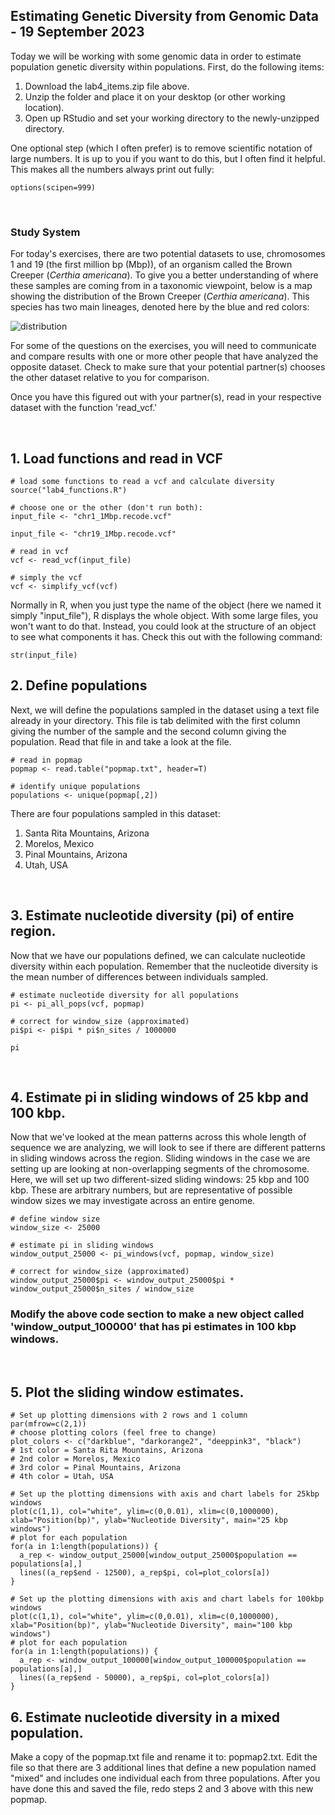 ## Estimating Genetic Diversity from Genomic Data - 19 September 2023

Today we will be working with some genomic data in order to estimate population genetic diversity within populations.
First, do the following items:
1. Download the lab4_items.zip file above.
2. Unzip the folder and place it on your desktop (or other working location).
3. Open up RStudio and set your working directory to the newly-unzipped directory.

One optional step (which I often prefer) is to remove scientific notation of large numbers. It is up to you if you want to do 
this, but I often find it helpful. This makes all the numbers always print out fully:

    options(scipen=999)

&nbsp;

### Study System

For today's exercises, there are two potential datasets to use, chromosomes 1 and 19 (the first million bp (Mbp)), of an organism
called the Brown Creeper (_Certhia americana_). To give you a better understanding of where these samples are coming from 
in a taxonomic viewpoint, below is a map showing the distribution of the Brown Creeper (_Certhia americana_). This species has two 
main lineages, denoted here by the blue and red colors:

![distribution](https://github.com/jdmanthey/MolEcol2019/blob/master/05_genetic_differentiation/distribution.png)

For some of the questions on the exercises, you will need to communicate and compare results with one or more other people that have 
analyzed the opposite dataset. Check to make sure that your potential partner(s) chooses the other dataset relative to you for comparison.

Once you have this figured out with your partner(s), read in your respective dataset with the function 'read_vcf.' 

&nbsp;

## 1. Load functions and read in VCF

    # load some functions to read a vcf and calculate diversity
    source("lab4_functions.R")
    
    # choose one or the other (don't run both):
    input_file <- "chr1_1Mbp.recode.vcf"
    
    input_file <- "chr19_1Mbp.recode.vcf"

    # read in vcf
    vcf <- read_vcf(input_file)  
    
    # simply the vcf
    vcf <- simplify_vcf(vcf)

Normally in R, when you just type the name of the object (here we named it simply "input_file"), R displays the whole object. With some large
files, you won't want to do that. Instead, you could look at the structure of an object to see what components it has. Check this out
with the following command:

    str(input_file)

## 2. Define populations 

Next, we will define the populations sampled in the dataset using a text file already in your directory. This file is tab delimited with
the first column giving the number of the sample and the second column giving the population. Read that file in and take a look at the file.

    # read in popmap
    popmap <- read.table("popmap.txt", header=T)

    # identify unique populations
    populations <- unique(popmap[,2])

There are four populations sampled in this dataset:
1. Santa Rita Mountains, Arizona
2. Morelos, Mexico
3. Pinal Mountains, Arizona
4. Utah, USA

&nbsp;

## 3. Estimate nucleotide diversity (pi) of entire region. 

Now that we have our populations defined, we can calculate nucleotide diversity within each population. Remember that the nucleotide 
diversity is the mean number of differences between individuals sampled. 

    # estimate nucleotide diversity for all populations
    pi <- pi_all_pops(vcf, popmap)
    
    # correct for window_size (approximated)
    pi$pi <- pi$pi * pi$n_sites / 1000000

    pi

&nbsp;

## 4. Estimate pi in sliding windows of 25 kbp and 100 kbp.

Now that we've looked at the mean patterns across this whole length of sequence we are analyzing, we will look to see if there
are different patterns in sliding windows across the region. Sliding windows in the case we are setting up are looking at
non-overlapping segments of the chromosome. Here, we will set up two different-sized sliding windows: 25 kbp and 100 kbp. 
These are arbitrary numbers, but are representative of possible window sizes we may investigate across an entire genome. 

    # define window size
    window_size <- 25000

    # estimate pi in sliding windows
    window_output_25000 <- pi_windows(vcf, popmap, window_size)

    # correct for window_size (approximated)
    window_output_25000$pi <- window_output_25000$pi * window_output_25000$n_sites / window_size

### Modify the above code section to make a new object called 'window_output_100000' that has pi estimates in 100 kbp windows.

&nbsp;

## 5. Plot the sliding window estimates.

    # Set up plotting dimensions with 2 rows and 1 column
    par(mfrow=c(2,1))
    # choose plotting colors (feel free to change)
    plot_colors <- c("darkblue", "darkorange2", "deeppink3", "black")
    # 1st color = Santa Rita Mountains, Arizona
    # 2nd color = Morelos, Mexico
    # 3rd color = Pinal Mountains, Arizona
    # 4th color = Utah, USA

    # Set up the plotting dimensions with axis and chart labels for 25kbp windows
    plot(c(1,1), col="white", ylim=c(0,0.01), xlim=c(0,1000000), xlab="Position(bp)", ylab="Nucleotide Diversity", main="25 kbp windows")
    # plot for each population
    for(a in 1:length(populations)) {
      a_rep <- window_output_25000[window_output_25000$population == populations[a],]
      lines((a_rep$end - 12500), a_rep$pi, col=plot_colors[a])
    }

    # Set up the plotting dimensions with axis and chart labels for 100kbp windows
    plot(c(1,1), col="white", ylim=c(0,0.01), xlim=c(0,1000000), xlab="Position(bp)", ylab="Nucleotide Diversity", main="100 kbp windows")
    # plot for each population
    for(a in 1:length(populations)) {
      a_rep <- window_output_100000[window_output_100000$population == populations[a],]
      lines((a_rep$end - 50000), a_rep$pi, col=plot_colors[a])
    }

## 6. Estimate nucleotide diversity in a mixed population.

Make a copy of the popmap.txt file and rename it to: popmap2.txt. Edit the file so that there are 3 additional lines that define a new
population named "mixed" and includes one individual each from three populations. After you have done this and saved the file, redo steps 
2 and 3 above with this new popmap. 


